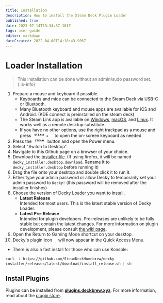 ```yaml
---
title: Installation
description: How to install the Steam Deck Plugin Loader
published: true
date: 2023-07-14T13:34:37.161Z
tags: user-guide
editor: markdown
dateCreated: 2022-04-08T14:18:43.906Z
---
```


# Loader Installation
> This installation can be done without an admin/sudo password set.
{.is-info}

1. Prepare a mouse and keyboard if possible.
   - Keyboards and mice can be connected to the Steam Deck via USB-C or Bluetooth.
   - Many Bluetooth keyboard and mouse apps are available for iOS and Android. (KDE connect is preinstalled on the steam deck)
   - The Steam Link app is available on [Windows](https://media.steampowered.com/steamlink/windows/latest/SteamLink.zip), [macOS](https://apps.apple.com/us/app/steam-link/id1246969117), and [Linux](https://flathub.org/apps/details/com.valvesoftware.SteamLink). It works well as a remote desktop substitute.
   - If you have no other options, use the right trackpad as a mouse and press <img src="/wiki/controller-glyphs/steam.svg" height=16>+<img src="/wiki/controller-glyphs/x.svg" height=16> to open the on-screen keyboard as needed.
1. Press the <img src="/wiki/controller-glyphs/steam.svg" height=16> button and open the Power menu.
1. Select "Switch to Desktop".
1. Navigate to this Github page on a browser of your choice.
1. Download the [installer file](https://github.com/SteamDeckHomebrew/decky-installer/releases/latest/download/decky_installer.desktop). (If using firefox, it will be named `decky_installer.desktop.download`. Rename it to `decky_installer.desktop` before running it)
1. Drag the file onto your desktop and double click it to run it.
1. Either type your admin password or allow Decky to temporarily set your admin password to `Decky!` (this password will be removed after the installer finishes)
1. Choose the version of Decky Loader you want to install.
   - **Latest Release**  
     Intended for most users. This is the latest stable version of Decky Loader.  
   - **Latest Pre-Release**  
     Intended for plugin developers. Pre-releases are unlikely to be fully stable but contain the latest changes. For more information on plugin development, please consult [the wiki page](https://wiki.deckbrew.xyz/en/loader-dev/development).
1. Open the Return to Gaming Mode shortcut on your desktop.
1. Decky's plugin icon <img src="/wiki/controller-glyphs/plug.svg" height=16> will now appear in the Quick Access Menu.

- There is also a fast install for those who can use Konsole:
```
curl -L https://github.com/SteamDeckHomebrew/decky-installer/releases/latest/download/install_release.sh | sh
``` 

## Install Plugins
Plugins can be installed from **[plugins.deckbrew.xyz](https://plugins.deckbrew.xyz)**. For more information, read about the [plugin store](https://deckbrew.xyz/en/user-guide/plugin-store).
